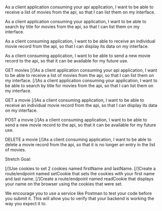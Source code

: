 As a client application consuming your api application,
I want to be able to receive a list of movies from the api,
so that I can list them on my interface.

As a client application consuming your application,
I want to be able to search by title for movies from the api,
so that I can list them on my interface.

As a client consuming application, I want to be able to receive
an individual movie record from the api, so that I can display
its data on my interface.

As a client consuming application, I want to be able to send a
new movie record to the api, so that it can be available for my
future use.



GET movies
[/]As a client application consuming your api application,
I want to be able to receive a list of movies from the api,
so that I can list them on my interface.
[/]As a client application consuming your application,
I want to be able to search by title for movies from the api,
so that I can list them on my interface.

GET a movie
[/]As a client consuming application, I want to be able to receive an individual movie record from the api, so that I can display its data on my interface.

POST a movie
[/]As a client consuming application, I want to be able to send a new movie record to the api, so that it can be available for my future use.

DELETE a movie
[/]As a client consuming application, I want to be able to delete a movie record from the api, so that it is no longer an entry in the list of movies.

Stretch Goal:

[/]Use cookies to set 2 cookies named firstName and lastName. 
[/]Create a route/endpoint named setCookie that sets the cookies with your first name and last name. 
[/]Create a route/endpoint named readCookie that displays your name on the browser using the cookies that were set.


We encourage you to use a service like Postman to test your code before you submit it. This will allow you to verify that your backend is working the way you expect it to.